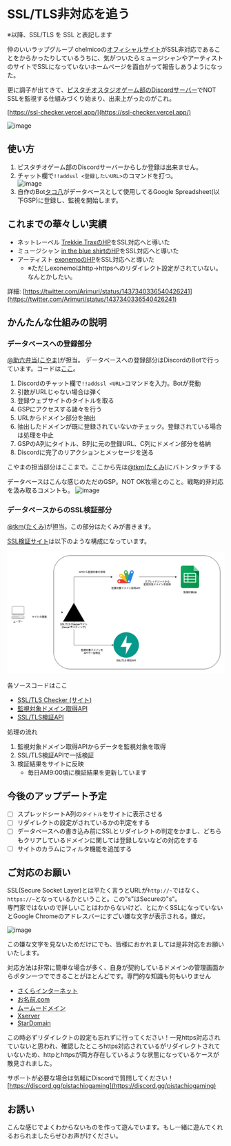 # SSL/TLS非対応を追う

※以降、SSL/TLS を SSL と表記します

仲のいいラップグループ chelmicoの[オフィシャルサイト](http://chelmico.com/)がSSL非対応であることをからかったりしているうちに、気がついたらミュージシャンやアーティストのサイトでSSLになっていないホームページを面白がって報告しあうようになった。

更に調子が出てきて、[ピスタチオスタジオゲーム部のDiscordサーバー](https://discord.com/pistachiogaming)でNOT SSLを監視する仕組みづくり始まり、出来上がったのがこれ。

[https://ssl-checker.vercel.app/](https://ssl-checker.vercel.app/)

![image](https://user-images.githubusercontent.com/4445606/141156294-72e347a5-03cb-4446-84f7-72ed14393be2.png)


## 使い方

1. ピスタチオゲーム部のDiscordサーバーからしか登録は出来ません。
1. チャット欄で`!!addssl <登録したいURL>`のコマンドを打つ。  
![image](https://user-images.githubusercontent.com/4445606/141142511-721fb91a-fffb-4d13-b318-eeef1589cbeb.png)
1. 自作のBot[タコ八](https://github.com/pistachiostudio/takohachi)がデータベースとして使用してるGoogle Spreadsheet(以下GSP)に登録し、監視を開始します。

## これまでの華々しい実績

- ネットレーベル [Trekkie TraxのHP](https://www.trekkie-trax.com/)をSSL対応へと導いた
- ミュージシャン [in the blue shirtのHP](https://intheblueshirt.com/)をSSL対応へと導いた
- アーティスト [exonemoのHP](https://exonemo.com/)をSSL対応へと導いた
  - ※ただしexonemoはhttp→httpsへのリダイレクト設定がされていない。なんとかしたい。

詳細: [https://twitter.com/Arimuri/status/1437340336540426241](https://twitter.com/Arimuri/status/1437340336540426241)

## かんたんな仕組みの説明

### データベースへの登録部分

[@助六弁当(こやま)](https://twitter.com/quojama)が担当。
データベースへの登録部分はDiscordのBotで行っています。コードは[ここ](https://github.com/pistachiostudio/takohachi/blob/master/cogs/addssl.py)。

1. Discordのチャット欄で`!!addssl <URL>`コマンドを入力。Botが発動
2. 引数<URL>がURLじゃない場合は弾く
3. 登録ウェブサイトのタイトルを取る
4. GSPにアクセスする諸々を行う
5. URLからドメイン部分を抽出
6. 抽出したドメインが既に登録されていないかチェック。登録されている場合は処理を中止
7. GSPのA列にタイトル、B列に元の登録URL、C列にドメイン部分を格納
8. Discordに完了のリアクションとメッセージを送る

 こやまの担当部分はここまで。ここから先は[@tkm(たくみ)](https://twitter.com/tsurutaaaaaa_)にバトンタッチする

データベースはこんな感じのただのGSP。NOT OK牧場とのこと。戦略的非対応を汲み取るコメントも。
![image](https://user-images.githubusercontent.com/4445606/141155557-06f8116d-90c0-4a84-a4e4-c24c7693962f.png)

### データベースからのSSL検証部分

[@tkm(たくみ)](https://twitter.com/tsurutaaaaaa_)が担当。この部分はたくみが書きます。

[SSL検証サイト](https://ssl-checker.vercel.app/)は以下のような構成になっています。

![ssl-checker-architecture](../images/ssl-checker-architecture.png)

各ソースコードはここ
- [SSL/TLS Checker (サイト)](https://github.com/zztkm/ssl-checker/tree/main/frontend)
- [監視対象ドメイン取得API](https://github.com/zztkm/ssl-checker/tree/main/api)
- [SSL/TLS検証API](https://github.com/zztkm/SSLCheckAPI)

処理の流れ

1. 監視対象ドメイン取得APIからデータを監視対象を取得
1. SSL/TLS検証APIで一括検証
1. 検証結果をサイトに反映
    - 毎日AM9:00頃に検証結果を更新しています

## 今後のアップデート予定

- [ ] スプレッドシートA列の`タイトル`をサイトに表示させる
- [ ] リダイレクトの設定がされているかの判定をする
- [ ] データベースへの書き込み前にSSLとリダイレクトの判定をかまし、どちらもクリアしているドメインに関しては登録しないなどの対応をする
- [ ] サイトのカラムにフィルタ機能を追加する

## ご対応のお願い
SSL(Secure Socket Layer)とは平たく言うとURLが`http://~`ではなく、`https://~`となっているかということ。この"s"はSecureの"s"。  
専門家ではないので詳しいことはわからないけど、とにかくSSLになっていないとGoogle Chromeのアドレスバーにすごい嫌な文字が表示される。嫌だ。

![image](https://user-images.githubusercontent.com/4445606/141141543-a2c01f66-ed8d-4bd1-a6e0-c969b4470bed.png)

この嫌な文字を見ないためだけにでも、皆様におかれましては是非対応をお願いいたします。

対応方法は非常に簡単な場合が多く、自身が契約しているドメインの管理画面からボタン一つでできることがほとんどです。専門的な知識も何もいりません
- [さくらインターネット](https://help.sakura.ad.jp/360000223521/)
- [お名前.com](https://www.onamae-server.com/guide/rs/p/11)
- [ムームードメイン](https://support.lolipop.jp/hc/ja/articles/360049142793)
- [Xserver](https://www.xserver.ne.jp/manual/man_server_ssl.php)
- [StarDomain](https://www.star.ne.jp/manual/guide_ssl_free.php)

この時必ずリダイレクトの設定も忘れずに行ってください！一見https対応されていないと思われ、確認したところhttps対応されているがリダイレクトされていないため、httpとhttpsが両方存在しているような状態になっているケースが散見されました。

サポートが必要な場合は気軽にDiscordで質問してください！  
[https://discord.gg/pistachiogaming](https://discord.gg/pistachiogaming)
  
## お誘い

こんな感じでよくわからないものを作って遊んでいます。もし一緒に遊んでくれるおられましたらぜひお声がけください。
